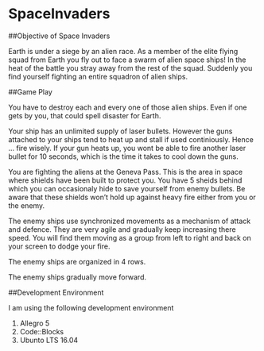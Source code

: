 # SpaceInvaders

##Objective of Space Invaders

Earth is under a siege by an alien race. As a member of the elite flying squad from Earth you fly out to face a swarm of alien space ships! In the heat of the battle you stray away from the rest of the squad. Suddenly you find yourself fighting an entire squadron of alien ships. 

##Game Play

You have to destroy each and every one of those alien ships. Even if one gets by you, that could spell disaster for Earth.

Your ship has an unlimited supply of laser bullets. However the guns attached to your ships tend to heat up and stall if used continiously. Hence ... fire wisely. If your gun heats up, you wont be able to fire another laser bullet for 10 seconds, which is the time it takes to cool down the guns.

You are fighting the aliens at the Geneva Pass. This is the area in space where shields have been built to protect you. You have 5 sheids behind which you can occasionaly hide to save yourself from enemy bullets. Be aware that these shields won’t hold up against heavy fire either from you or the enemy.

The enemy ships use synchronized movements as a mechanism of attack and defence. They are very agile and gradually keep increasing there speed. You will find them moving as a group from left to right and back on your screen to dodge your fire.

The enemy ships are organized in 4 rows. 

The enemy ships gradually move forward.

##Development Environment 

I am using the following development environment

1. Allegro 5
2. Code::Blocks
3. Ubunto LTS 16.04
